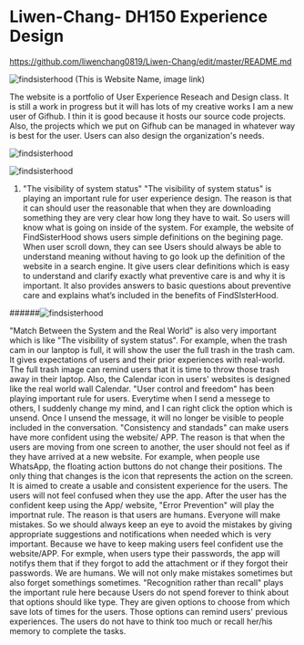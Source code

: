 # Liwen-Chang- DH150 Experience Design 
https://github.com/liwenchang0819/Liwen-Chang/edit/master/README.md

![findsisterhood](https://liwenchang0819.github.io/Liwen-Chang/Screenshot2.png)
(This is Website Name, image link)

The website is a portfolio of User Experience Reseach and Design class. It is still a work in progress but it will has lots of my creative works
I am a new user of Gifhub. I thin it is good because it hosts our source code projects. Also, the projects which we put on Gifhub can be managed in whatever way is best for the user. Users can also design the organization's needs.

![findsisterhood](https://liwenchang0819.github.io/Liwen-Chang/FSH1-1.png)

![findsisterhood](https://liwenchang0819.github.io/Liwen-Chang/FSH1.png)
1. "The visibility of system status"
"The visibility of system status" is playing an important rule for user experience design. The reason is that it can should user the reasonable that when they are downloading something they are very clear how long they have to wait. So users will know what is going on inside of the system. For example, the website of FindSisterHood shows users simple definitions on the begining page. When user scroll down, they can see Users should always be able to understand meaning without having to go look up the definition of the website in a search engine. It give users clear definitions which is easy to understand and clarify exactly what preventive care is and why it is important. It also provides answers to basic questions about preventive care and explains what’s included in the benefits of FindSIsterHood.




######![findsisterhood](https://liwenchang0819.github.io/Liwen-Chang/page.png)

"Match Between the System and the Real World" is also very important which is like "The visibility of system status". For example, when the trash cam in our lanptop is full, it will show the user the full trash in the trash cam. It gives expectations of users and their prior experiences with real-world. The full trash image can remind users that it is time to throw those trash away in their laptop. Also, the Calendar icon in users' websites is designed like the real world wall Calendar. 
"User control and freedom" has been playing important rule for users. Everytime when I send a messege to others, I suddenly change my mind, and I can right click the option which is unsend. Once I unsend the message, it will no longer be visible to people included in the conversation.
"Consistency and standads" can make users have more confident using the website/ APP. The reason is that when the users are moving from one screen to another, the user should not feel as if they have arrived at a new website. For example, when people use WhatsApp, the floating action buttons do not change their positions. The only thing that changes is the icon that represents the action on the screen. It is aimed to create a usable and consistent experience for the users. The users will not feel confused when they use the app. 
After the user has the confident keep using the App/ website, "Error Prevention" will play the importnat rule. The reason is that users are humans. Everyone will make mistakes. So we should always keep an eye to avoid the mistakes by giving appropriate suggestions and notifications when needed which is very important. Because we have to keep making users feel confident use the website/APP. For exmple, when users type their passwords, the app will notifys them that if they forgot to add the attachment or if they forgot their passwords. We are humans. We will not only make mistakes sometimes but also forget somethings sometimes. 
"Recognition rather than recall" plays the important rule here because Users do not spend forever to think about that options should like type. They are given options to choose from which save lots of times for the users. Those options can remind users' previous experiences. The users do not have to think too much or recall her/his memory to complete the tasks.





